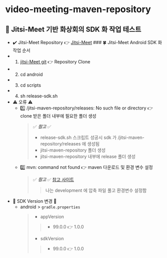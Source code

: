 # video-meeting-maven-repository
## 🍎 Jitsi-Meet 기반 화상회의 SDK 화 작업 테스트
- ✔️ Jitsi-Meet Repository 👉 [Jitsi-Meet](https://github.com/jitsi/jitsi-meet) ### 🍀 Jitsi-Meet Android SDK 화 작업 순서
- 1. [jitsi-Meet git](https://github.com/jitsi/jitsi-meet) 👉 Repository Clone
- 2. cd android
- 3. cd scripts
- 4. sh release-sdk.sh
- ⚠️ 오류 ⚠️
  - 1️⃣ /jitsi-maven-repository/releases: No such file or directory 👉 clone 받은 폴더 내부에 필요한 폴더 생성
    > ✅ **_참고_** ✅
    > - release-sdk.sh 스크립트 성공시 sdk 가 /jitsi-maven-repository/releases 에 생성됨
    > - jitsi-maven-repository 폴더 생성
    > - jitsi-maven-repository 내부에 release 폴더 생성
  - 2️⃣ mvn: command not found 👉 maven 다운로드 및 환경 변수 설정
    > ✅ **_참고_** ✅ [참고 사이트](https://www.digitalocean.com/community/tutorials/install-maven-mac-os)
    >> 나는 development 에 압축 파일 풀고 환경변수 설정함
- 🍬 SDK Version 변경 🍬
  - android > `gradle.properties`
    > - appVersion
    >> - 99.0.0 👉 1.0.0
    > - sdkVersion
    >> - 99.0.0 👉 1.0.0
